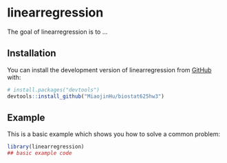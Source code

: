 
# linearregression

<!-- badges: start -->
<!-- badges: end -->

The goal of linearregression is to ...

## Installation

You can install the development version of linearregression from [GitHub](https://github.com/) with:

``` r
# install.packages("devtools")
devtools::install_github("MiaojinHu/biostat625hw3")
```

## Example

This is a basic example which shows you how to solve a common problem:

``` r
library(linearregression)
## basic example code
```

